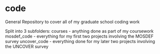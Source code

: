 # code

General Repository to cover all of my graduate school coding work

Split into 3 subfolders:
courses - anything done as part of my coursework
mosdef_code - everything for my first two projects involving the MOSDEF survey
uncover_code - everything done for my later two projects involving the UNCOVER survey
